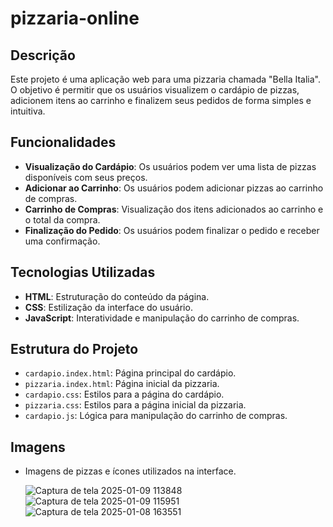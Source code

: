 # pizzaria-online
## Descrição
Este projeto é uma aplicação web para uma pizzaria chamada "Bella Italia". O objetivo é permitir que os usuários visualizem o cardápio de pizzas, adicionem itens ao carrinho e finalizem seus pedidos de forma simples e intuitiva.

## Funcionalidades
- **Visualização do Cardápio**: Os usuários podem ver uma lista de pizzas disponíveis com seus preços.
- **Adicionar ao Carrinho**: Os usuários podem adicionar pizzas ao carrinho de compras.
- **Carrinho de Compras**: Visualização dos itens adicionados ao carrinho e o total da compra.
- **Finalização do Pedido**: Os usuários podem finalizar o pedido e receber uma confirmação.

## Tecnologias Utilizadas
- **HTML**: Estruturação do conteúdo da página.
- **CSS**: Estilização da interface do usuário.
- **JavaScript**: Interatividade e manipulação do carrinho de compras.

## Estrutura do Projeto
- `cardapio.index.html`: Página principal do cardápio.
- `pizzaria.index.html`: Página inicial da pizzaria.
- `cardapio.css`: Estilos para a página do cardápio.
- `pizzaria.css`: Estilos para a página inicial da pizzaria.
- `cardapio.js`: Lógica para manipulação do carrinho de compras.

## Imagens
- Imagens de pizzas e ícones utilizados na interface.


  ![Captura de tela 2025-01-09 113848](https://github.com/user-attachments/assets/aa6fc82a-ce49-481d-9d6c-f24a912ae9d1)
![Captura de tela 2025-01-09 115951](https://github.com/user-attachments/assets/b9ccacc0-2a23-4d92-9857-5bf3d581aade)
![Captura de tela 2025-01-08 163551](https://github.com/user-attachments/assets/9a66c9c4-d275-417b-8837-e5544bd73b7b)



